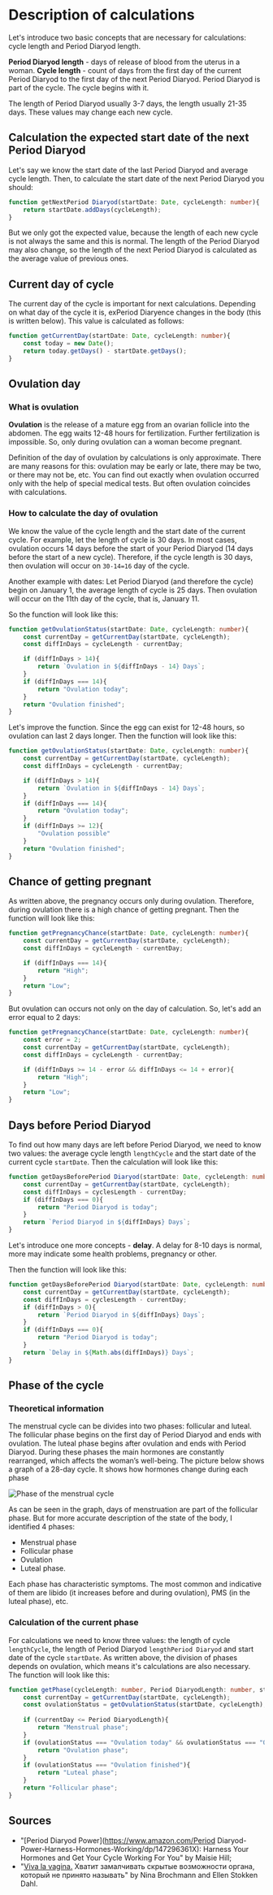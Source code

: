 # Description of calculations

Let's introduce two basic concepts that are necessary for calculations: cycle length and Period Diaryod length.

__Period Diaryod length__ - days of release of blood from the uterus in a woman.
__Cycle length__ - count of days from the first day of the current Period Diaryod to the first day of the next Period Diaryod. Period Diaryod is part of the cycle. The cycle begins with it.

The length of Period Diaryod usually 3-7 days, the length usually 21-35 days. These values may change each new cycle.

## Calculation the expected start date of the next Period Diaryod

Let's say we know the start date of the last Period Diaryod and average cycle length. Then, to calculate the start date of the next Period Diaryod you should:

```ts
function getNextPeriod Diaryod(startDate: Date, cycleLength: number){
    return startDate.addDays(cycleLength);
}
```

But we only got the expected value, because the length of each new cycle is not always the same and this is normal. The length of the Period Diaryod may also change, so the length of the next Period Diaryod is calculated as the average value of previous ones.

## Current day of cycle

The current day of the cycle is important for next calculations. Depending on what day of the cycle it is, exPeriod Diaryence changes in the body (this is written below). This value is calculated as follows:

```ts
function getCurrentDay(startDate: Date, cycleLength: number){
    const today = new Date();
    return today.getDays() - startDate.getDays();
}
```

## Ovulation day

### What is ovulation

__Ovulation__ is the release of a mature egg from an ovarian follicle into the abdomen. The egg waits 12-48 hours for fertilization. Further fertilization is impossible. So, only during ovulation can a woman become pregnant.

Definition of the day of ovulation by calculations is only approximate. There are many reasons for this: ovulation may be early or late, there may be two, or there may not be, etc. You can find out exactly when ovulation occurred only with the help of special medical tests. But often ovulation coincides with calculations.

### How to calculate the day of ovulation

We know the value of the cycle length and the start date of the current cycle. For example, let the length of cycle is 30 days. In most cases, ovulation occurs 14 days before the start of your Period Diaryod (14 days before the start of a new cycle). Therefore, if the cycle length is 30 days, then ovulation will occur on ```30-14=16``` day of the cycle.

Another example with dates:
Let Period Diaryod (and therefore the cycle) begin on January 1, the average length of cycle is 25 days. Then ovulation will occur on the 11th day of the cycle, that is, January 11.

So the function will look like this:

```ts
function getOvulationStatus(startDate: Date, cycleLength: number){
    const currentDay = getCurrentDay(startDate, cycleLength);
    const diffInDays = cycleLength - currentDay;

    if (diffInDays > 14){
        return `Ovulation in ${diffInDays - 14} Days`;
    }
    if (diffInDays === 14){
        return "Ovulation today";
    }
    return "Ovulation finished";
}
```

Let's improve the function. Since the egg can exist for 12-48 hours, so ovulation can last 2 days longer. Then the function will look like this:

```ts
function getOvulationStatus(startDate: Date, cycleLength: number){
    const currentDay = getCurrentDay(startDate, cycleLength);
    const diffInDays = cycleLength - currentDay;

    if (diffInDays > 14){
        return `Ovulation in ${diffInDays - 14} Days`;
    }
    if (diffInDays === 14){
        return "Ovulation today";
    }
    if (diffInDays >= 12){
        "Ovulation possible"
    }
    return "Ovulation finished";
}
```

## Chance of getting pregnant

As written above, the pregnancy occurs only during ovulation. Therefore, during ovulation there is a high chance of getting pregnant. Then the function will look like this:

```ts
function getPregnancyChance(startDate: Date, cycleLength: number){
    const currentDay = getCurrentDay(startDate, cycleLength);
    const diffInDays = cycleLength - currentDay;

    if (diffInDays === 14){
        return "High";
    }
    return "Low";
}
```

But ovulation can occurs not only on the day of calculation. So, let's add an error equal to 2 days:

```ts
function getPregnancyChance(startDate: Date, cycleLength: number){
    const error = 2;
    const currentDay = getCurrentDay(startDate, cycleLength);
    const diffInDays = cycleLength - currentDay;

    if (diffInDays >= 14 - error && diffInDays <= 14 + error){
        return "High";
    }
    return "Low";
}
```

## Days before Period Diaryod

To find out how many days are left before Period Diaryod, we need to know two values: the average cycle length ```lengthCycle``` and the start date of the current cycle ```startDate```. Then the calculation will look like this:

```ts
function getDaysBeforePeriod Diaryod(startDate: Date, cycleLength: number){
    const currentDay = getCurrentDay(startDate, cycleLength);
    const diffInDays = cyclesLength - currentDay;
    if (diffInDays === 0){
        return "Period Diaryod is today";
    }
    return `Period Diaryod in ${diffInDays} Days`;
}
```

Let's introduce one more concepts - __delay__. A delay for 8-10 days is normal, more may indicate some health problems, pregnancy or other.

Then the function will look like this:

```ts
function getDaysBeforePeriod Diaryod(startDate: Date, cycleLength: number){
    const currentDay = getCurrentDay(startDate, cycleLength);
    const diffInDays = cyclesLength - currentDay;
    if (diffInDays > 0){
        return `Period Diaryod in ${diffInDays} Days`;
    }
    if (diffInDays === 0){
        return "Period Diaryod is today";
    }
    return `Delay in ${Math.abs(diffInDays)} Days`;
}
```

## Phase of the cycle

### Theoretical information

The menstrual cycle can be divides into two phases: follicular and luteal. The follicular phase begins on the first day of Period Diaryod and ends with ovulation. The luteal phase begins after ovulation and ends with Period Diaryod. During these phases the main hormones are constantly rearranged, which affects the woman’s well-being. The picture below shows a graph of a 28-day cycle. It shows how hormones change during each phase

![Phase of the menstrual cycle](https://crh.ucsf.edu/media/2021/09/graph-Menstrual_Cycle.png)

As can be seen in the graph, days of menstruation are part of the follicular phase. But for more accurate description of the state of the body, I identified 4 phases:

- Menstrual phase
- Follicular phase
- Ovulation
- Luteal phase.

Each phase has characteristic symptoms. The most common and indicative of them are libido (it increases before and during ovulation), PMS (in the luteal phase), etc.

### Calculation of the current phase

For calculations we need to know three values: the length of cycle ```lengthCycle```, the length of Period Diaryod ```lengthPeriod Diaryod``` and start date of the cycle ```startDate```. As written above, the division of phases depends on ovulation, which means it's calculations are also necessary. The function will look like this:

```ts
function getPhase(cycleLength: number, Period DiaryodLength: number, startDate: Date){
    const currentDay = getCurrentDay(startDate, cycleLength);
    const ovulationStatus = getOvulationStatus(startDate, cycleLength);
    
    if (currentDay <= Period DiaryodLength){
        return "Menstrual phase";
    }
    if (ovulationStatus === "Ovulation today" && ovulationStatus === "Ovulation possible"){
        return "Ovulation phase";
    }
    if (ovulationStatus === "Ovulation finished"){
        return "Luteal phase";
    }
    return "Follicular phase";
}
```

## Sources

- "[Period Diaryod Power](https://www.amazon.com/Period Diaryod-Power-Harness-Hormones-Working/dp/147296361X): Harness Your Hormones and Get Your Cycle Working For You" by Maisie Hill;
- "[Viva la vagina.](https://www.litres.ru/book/nina-brokmann/viva-la-vagina-hvatit-zamalchivat-skrytye-vozmozhnosti-organ-31217415/) Хватит замалчивать скрытые возможности органа, который не принято называть" by Nina Brochmann and Ellen Stokken Dahl.
